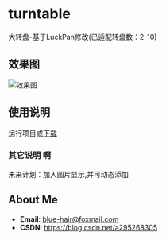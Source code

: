 # turntable
 大转盘-基于LuckPan修改(已适配转盘数：2-10)
## 效果图
![效果图](https://github.com/OneGreenHand/turntable/blob/master/img/result.gif?raw=true)
## 使用说明
运行项目或[下载](https://github.com/OneGreenHand/turntable/blob/master/apk/app-release.apk)
### 其它说明  啊
未来计划：加入图片显示,并可动态添加


## About Me
* **Email**: <blue-hair@foxmail.com>
* **CSDN**: <https://blog.csdn.net/a295268305>